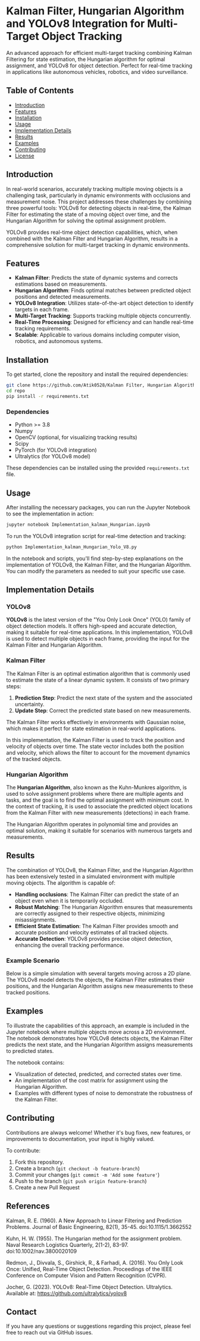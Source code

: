 # Kalman Filter, Hungarian Algorithm and YOLOv8 Integration for Multi-Target Object Tracking

An advanced approach for efficient multi-target tracking combining Kalman Filtering for state estimation, the Hungarian algorithm for optimal assignment, and YOLOv8 for object detection. Perfect for real-time tracking in applications like autonomous vehicles, robotics, and video surveillance.

## Table of Contents
- [Introduction](#introduction)
- [Features](#features)
- [Installation](#installation)
- [Usage](#usage)
- [Implementation Details](#implementation-details)
- [Results](#results)
- [Examples](#examples)
- [Contributing](#contributing)
- [License](#license)

## Introduction
In real-world scenarios, accurately tracking multiple moving objects is a challenging task, particularly in dynamic environments with occlusions and measurement noise. This project addresses these challenges by combining three powerful tools: YOLOv8 for detecting objects in real-time, the Kalman Filter for estimating the state of a moving object over time, and the Hungarian Algorithm for solving the optimal assignment problem.

YOLOv8 provides real-time object detection capabilities, which, when combined with the Kalman Filter and Hungarian Algorithm, results in a comprehensive solution for multi-target tracking in dynamic environments.

## Features
- **Kalman Filter**: Predicts the state of dynamic systems and corrects estimations based on measurements.
- **Hungarian Algorithm**: Finds optimal matches between predicted object positions and detected measurements.
- **YOLOv8 Integration**: Utilizes state-of-the-art object detection to identify targets in each frame.
- **Multi-Target Tracking**: Supports tracking multiple objects concurrently.
- **Real-Time Processing**: Designed for efficiency and can handle real-time tracking requirements.
- **Scalable**: Applicable to various domains including computer vision, robotics, and autonomous systems.

## Installation
To get started, clone the repository and install the required dependencies:

```bash
git clone https://github.com/Atik0528/Kalman Filter, Hungarian Algorithm and YOLOv8 Integration for Multi-Target Tracking.git
cd repo
pip install -r requirements.txt
```

### Dependencies
- Python >= 3.8
- Numpy
- OpenCV (optional, for visualizing tracking results)
- Scipy
- PyTorch (for YOLOv8 integration)
- Ultralytics (for YOLOv8 model)

These dependencies can be installed using the provided `requirements.txt` file.

## Usage
After installing the necessary packages, you can run the Jupyter Notebook to see the implementation in action:

```bash
jupyter notebook Implementation_kalman_Hungarian.ipynb
```

To run the YOLOv8 integration script for real-time detection and tracking:

```bash
python Implementation_kalman_Hungarian_Yolo_V8.py
```

In the notebook and scripts, you'll find step-by-step explanations on the implementation of YOLOv8, the Kalman Filter, and the Hungarian Algorithm. You can modify the parameters as needed to suit your specific use case.

## Implementation Details
### YOLOv8
**YOLOv8** is the latest version of the "You Only Look Once" (YOLO) family of object detection models. It offers high-speed and accurate detection, making it suitable for real-time applications. In this implementation, YOLOv8 is used to detect multiple objects in each frame, providing the input for the Kalman Filter and Hungarian Algorithm.

### Kalman Filter
The Kalman Filter is an optimal estimation algorithm that is commonly used to estimate the state of a linear dynamic system. It consists of two primary steps:

1. **Prediction Step**: Predict the next state of the system and the associated uncertainty.
2. **Update Step**: Correct the predicted state based on new measurements.

The Kalman Filter works effectively in environments with Gaussian noise, which makes it perfect for state estimation in real-world applications.

In this implementation, the Kalman Filter is used to track the position and velocity of objects over time. The state vector includes both the position and velocity, which allows the filter to account for the movement dynamics of the tracked objects.

### Hungarian Algorithm
The **Hungarian Algorithm**, also known as the Kuhn-Munkres algorithm, is used to solve assignment problems where there are multiple agents and tasks, and the goal is to find the optimal assignment with minimum cost. In the context of tracking, it is used to associate the predicted object locations from the Kalman Filter with new measurements (detections) in each frame.

The Hungarian Algorithm operates in polynomial time and provides an optimal solution, making it suitable for scenarios with numerous targets and measurements.

## Results
The combination of YOLOv8, the Kalman Filter, and the Hungarian Algorithm has been extensively tested in a simulated environment with multiple moving objects. The algorithm is capable of:

- **Handling occlusions**: The Kalman Filter can predict the state of an object even when it is temporarily occluded.
- **Robust Matching**: The Hungarian Algorithm ensures that measurements are correctly assigned to their respective objects, minimizing misassignments.
- **Efficient State Estimation**: The Kalman Filter provides smooth and accurate position and velocity estimates of all tracked objects.
- **Accurate Detection**: YOLOv8 provides precise object detection, enhancing the overall tracking performance.

### Example Scenario
Below is a simple simulation with several targets moving across a 2D plane. The YOLOv8 model detects the objects, the Kalman Filter estimates their positions, and the Hungarian Algorithm assigns new measurements to these tracked positions.

## Examples
To illustrate the capabilities of this approach, an example is included in the Jupyter notebook where multiple objects move across a 2D environment. The notebook demonstrates how YOLOv8 detects objects, the Kalman Filter predicts the next state, and the Hungarian Algorithm assigns measurements to predicted states.

The notebook contains:
- Visualization of detected, predicted, and corrected states over time.
- An implementation of the cost matrix for assignment using the Hungarian Algorithm.
- Examples with different types of noise to demonstrate the robustness of the Kalman Filter.

## Contributing
Contributions are always welcome! Whether it's bug fixes, new features, or improvements to documentation, your input is highly valued.

To contribute:
1. Fork this repository.
2. Create a branch (`git checkout -b feature-branch`)
3. Commit your changes (`git commit -m 'Add some feature'`)
4. Push to the branch (`git push origin feature-branch`)
5. Create a new Pull Request

## References

Kalman, R. E. (1960). A New Approach to Linear Filtering and Prediction Problems. Journal of Basic Engineering, 82(1), 35-45. doi:10.1115/1.3662552

Kuhn, H. W. (1955). The Hungarian method for the assignment problem. Naval Research Logistics Quarterly, 2(1-2), 83-97. doi:10.1002/nav.3800020109

Redmon, J., Divvala, S., Girshick, R., & Farhadi, A. (2016). You Only Look Once: Unified, Real-Time Object Detection. Proceedings of the IEEE Conference on Computer Vision and Pattern Recognition (CVPR).

Jocher, G. (2023). YOLOv8: Real-Time Object Detection. Ultralytics. Available at: https://github.com/ultralytics/yolov8

## Contact
If you have any questions or suggestions regarding this project, please feel free to reach out via GitHub issues.

